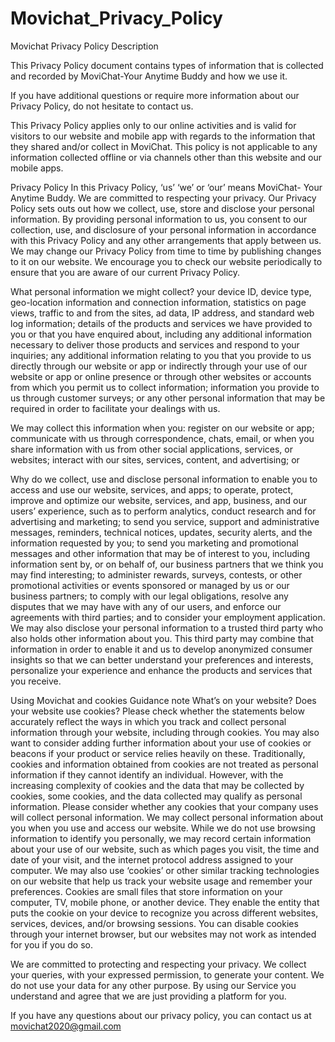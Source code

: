 # Movichat_Privacy_Policy
Movichat Privacy Policy Description

This Privacy Policy document contains types of information that is collected and recorded by MoviChat-Your Anytime Buddy and how we use it.

If you have additional questions or require more information about our Privacy Policy, do not hesitate to contact us.

This Privacy Policy applies only to our online activities and is valid for visitors to our website and mobile app with regards to the information that they shared and/or collect in MoviChat. This policy is not applicable to any information collected offline or via channels other than this website and our mobile apps.

Privacy Policy
In this Privacy Policy, ‘us’ ‘we’ or ‘our’ means MoviChat- Your Anytime Buddy. We are committed to respecting your privacy. Our Privacy Policy sets outs out how we collect, use, store and disclose your personal information. By providing personal information to us, you consent to our collection, use, and disclosure of your personal information in accordance with this Privacy Policy and any other arrangements that apply between us. We may change our Privacy Policy from time to time by publishing changes to it on our website. We encourage you to check our website periodically to ensure that you are aware of our current Privacy Policy.

What personal information we might collect?
your device ID, device type, geo-location information and connection information, statistics on page views, traffic to and from the sites, ad data, IP address, and standard web log information;
details of the products and services we have provided to you or that you have enquired about, including any additional information necessary to deliver those products and services and respond to your inquiries;
any additional information relating to you that you provide to us directly through our website or app or indirectly through your use of our website or app or online presence or through other websites or accounts from which you permit us to collect information; information you provide to us through customer surveys; or any other personal information that may be required in order to facilitate your dealings with us.

We may collect this information when you:
register on our website or app;
communicate with us through correspondence, chats, email, or when you share information with us from other social applications, services, or websites;
interact with our sites, services, content, and advertising; or


Why do we collect, use and disclose personal information
to enable you to access and use our website, services, and apps;
to operate, protect, improve and optimize our website, services, and app, business, and our users’ experience, such as to perform analytics, conduct research and for advertising and marketing; to send you service, support and administrative messages, reminders, technical notices, updates, security alerts, and the information requested by you;
to send you marketing and promotional messages and other information that may be of interest to you, including information sent by, or on behalf of, our business partners that we think you may find interesting;
to administer rewards, surveys, contests, or other promotional activities or events sponsored or managed by us or our business partners;
to comply with our legal obligations, resolve any disputes that we may have with any of our users, and enforce our agreements with third parties; and
to consider your employment application.
We may also disclose your personal information to a trusted third party who also holds other information about you. This third party may combine that information in order to enable it and us to develop anonymized consumer insights so that we can better understand your preferences and interests, personalize your experience and enhance the products and services that you receive.

Using Movichat and cookies
Guidance note What’s on your website? Does your website use cookies? Please check whether the statements below accurately reflect the ways in which you track and collect personal information through your website, including through cookies. You may also want to consider adding further information about your use of cookies or beacons if your product or service relies heavily on these. Traditionally, cookies and information obtained from cookies are not treated as personal information if they cannot identify an individual. However, with the increasing complexity of cookies and the data that may be collected by cookies, some cookies, and the data collected may qualify as personal information. Please consider whether any cookies that your company uses will collect personal information. We may collect personal information about you when you use and access our website. While we do not use browsing information to identify you personally, we may record certain information about your use of our website, such as which pages you visit, the time and date of your visit, and the internet protocol address assigned to your computer. We may also use ‘cookies’ or other similar tracking technologies on our website that help us track your website usage and remember your preferences. Cookies are small files that store information on your computer, TV, mobile phone, or another device. They enable the entity that puts the cookie on your device to recognize you across different websites, services, devices, and/or browsing sessions. You can disable cookies through your internet browser, but our websites may not work as intended for you if you do so.

We are committed to protecting and respecting your privacy. We collect your queries, with your expressed permission, to generate your content. We do not use your data for any other purpose. By using our Service you understand and agree that we are just providing a platform for you.

If you have any questions about our privacy policy, you can contact us at movichat2020@gmail.com

